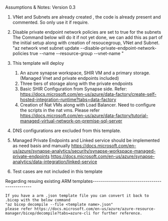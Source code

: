 Assumptions & Notes: Version 0.3

1. VNet and Subnets are already created , the code is already present and commented. So only use it if require.

2. Disable private endpoint network policies are set to true for the subnets    
    The Command below will do it if not yet done, we can add this as part of the initial setup along with creation of resoucegroup, VNet and Subnet.    
    "az network vnet subnet update --disable-private-endpoint-network-policies true --name <pesubnet name> --resource-group <resourcegroup name> --vnet-name <vnet name>"

3. This template will deploy 
    1. An azure synapse workspace, SHIR VM and a primary storage. (Managed Vnet and private endpoints included)
    2. Three tiers of storage along with the private endpoints
    3. Basic SHIR Configuration from Synapse side. Refer: https://docs.microsoft.com/en-us/azure/data-factory/create-self-hosted-integration-runtime?tabs=data-factory 
    4. Creation of Nat VMs along with Load Balancer. Need to configure the scripts in the nat vms. Please refer https://docs.microsoft.com/en-us/azure/data-factory/tutorial-managed-virtual-network-on-premise-sql-server 

4. DNS configurations are excluded from this template.

5. Managed Private Endpoints and Linked service should be implemented as need basis and manually
https://docs.microsoft.com/en-us/azure/synapse-analytics/security/synapse-workspace-managed-private-endpoints
https://docs.microsoft.com/en-us/azure/synapse-analytics/data-integration/linked-service

6. Test cases are not included in this template

Regarding resuing existing ARM templates-----------------------------------------------

    If you have a arm .json template file you can convert it back to .bicep with the below command
    "az bicep decompile --file <template name>.json"
    please refer https://docs.microsoft.com/en-us/azure/azure-resource-manager/bicep/decompile?tabs=azure-cli for further reference.

 


